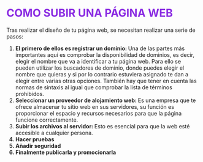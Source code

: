 <!DOCTYPE html>
<html lang="en">
<head>
    <meta charset="UTF-8">
    <meta name="viewport" content="width=device-width, initial-scale=1.0">
    <title>Cómo subir una página web</title>
</head>
<body>
  <h1 style="color:blueviolet;"">COMO SUBIR UNA PÁGINA WEB</h1> 
  <p>Tras realizar el diseño de tu página web, se necesitan realizar una serie de pasos: </p>  
  <ol>
    <li>
        <b>El primero de ellos es registrar un dominio: </b>Una de las partes más importantes aquí es comprobar la disponibilidad de dominios, es decir, elegir el nombre que va a identificar a tu página web. Para ello se pueden utilizar los buscadores de dominio, donde puedes elegir el nombre que quieras y si por lo contrario estuviera asignado te dan a elegir entre varias otras opciones. También hay que tener en cuenta las normas de sintaxis al igual que comprobar la lista de términos prohibidos. 
    </li>
    <li>
        <b>Seleccionar un proveedor de alojamiento web: </b>Es una empresa que te ofrece almacenar tu sitio web en sus servidores, su función es proporcionar el espacio y recursos necesarios para que la página funcione correctamente.
    </li>
    <b><li>
        Subir los archivos al servidor: </b>Esto es esencial para que la web esté accesible a cualquier persona.
    </li>
    <b>
    <li><b>Hacer pruebas</b></li>
    <li>Añadir seguridad</li>
    <li>Finalmente publicarla y promocionarla</li>
    </b
    
  </ol>
</body>
</html>
